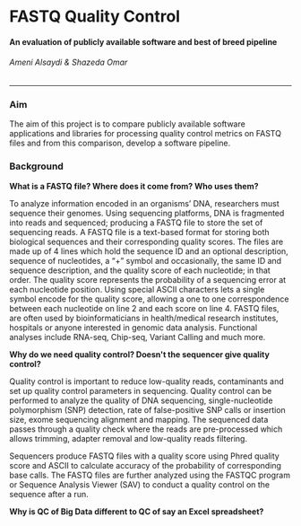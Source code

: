 # FASTQ Quality Control
#### An evaluation of publicly available software and best of breed pipeline
###### Ameni Alsaydi & Shazeda Omar
----
### Aim
The aim of this project is to compare publicly available software applications and libraries for processing quality control metrics on FASTQ files and from this comparison, develop a software pipeline.
### Background
**What is a FASTQ file? Where does it come from? Who uses them?**
  
  To analyze information encoded in an organisms’ DNA, researchers must sequence their genomes. Using sequencing platforms, DNA is fragmented into reads and sequenced; producing a FASTQ file to store the set of sequencing reads.  A FASTQ file is a text-based format for storing both biological sequences and their corresponding quality scores. The files are made up of 4 lines which hold the sequence ID and an optional description, sequence of nucleotides, a “+” symbol and occasionally, the same ID and sequence description, and the quality score of each nucleotide; in that order. The quality score represents the probability of a sequencing error at each nucleotide position. Using special ASCII characters lets a single symbol encode for the quality score, allowing a one to one correspondence between each nucleotide on line 2 and each score on line 4. FASTQ files, are often used by bioinformaticians in health/medical research institutes, hospitals or anyone interested in genomic data analysis. Functional analyses include RNA-seq, Chip-seq, Variant Calling and much more. 

**Why do we need quality control? Doesn't the sequencer give quality control?**

  Quality control is important to reduce low-quality reads, contaminants and set up quality control parameters in sequencing. Quality control can be performed to analyze the quality of DNA sequencing, single-nucleotide polymorphism (SNP) detection, rate of false-positive SNP calls or insertion size, exome sequencing alignment and mapping. The sequenced data passes through a quality check where the reads are pre-processed which allows trimming, adapter removal and low-quality reads filtering. 

  Sequencers produce FASTQ files with a quality score using Phred quality score and ASCII to calculate accuracy of the probability of corresponding base calls. The FASTQ files are further analyzed using the FASTQC program or Sequence Analysis Viewer (SAV) to conduct a quality control on the sequence after a run.  

**Why is QC of Big Data different to QC of say an Excel spreadsheet?**
